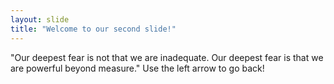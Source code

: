```yaml
---
layout: slide
title: "Welcome to our second slide!"
---
```

"Our deepest fear is not that we are inadequate. Our deepest fear is that we are powerful beyond measure."
Use the left arrow to go back!

